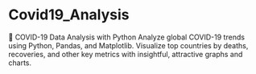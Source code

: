 # Covid19_Analysis
🦠 COVID-19 Data Analysis with Python Analyze global COVID-19 trends using Python, Pandas, and Matplotlib. Visualize top countries by deaths, recoveries, and other key metrics with insightful, attractive graphs and charts.
